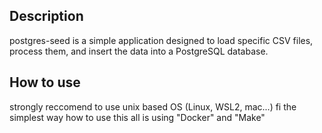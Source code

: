 ## Description
postgres-seed is a simple application designed to load specific CSV files, process them, and insert the data into a PostgreSQL database.

## How to use
strongly reccomend to use unix based OS (Linux, WSL2, mac...)
fi
the simplest way how to use this all is using "Docker" and "Make"

